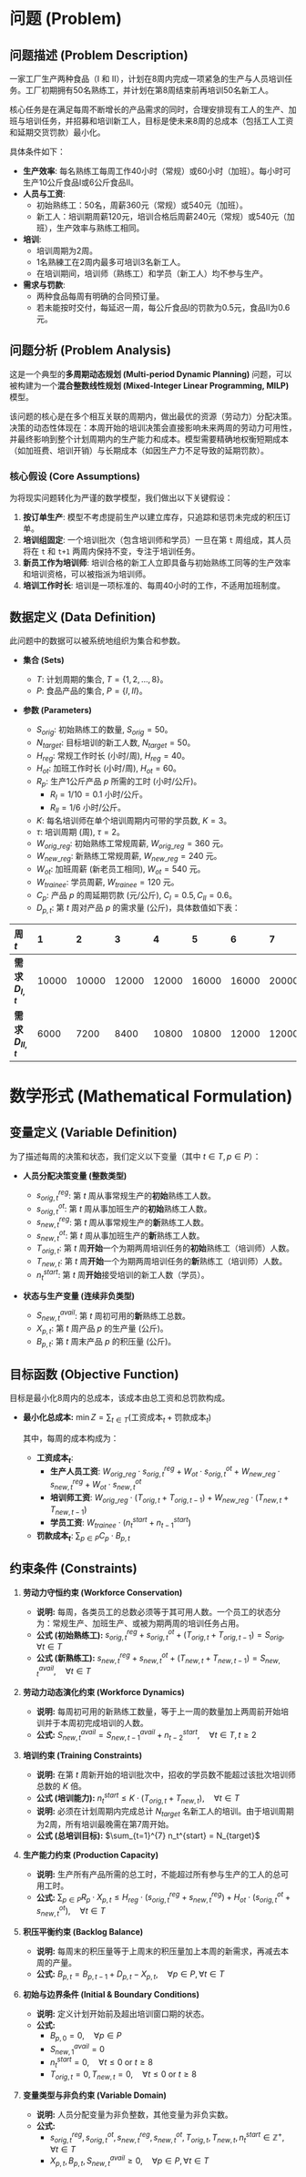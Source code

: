 # 问题 (Problem)

## 问题描述 (Problem Description)
一家工厂生产两种食品（I 和 II），计划在8周内完成一项紧急的生产与人员培训任务。工厂初期拥有50名熟练工，并计划在第8周结束前再培训50名新工人。

核心任务是在满足每周不断增长的产品需求的同时，合理安排现有工人的生产、加班与培训任务，并招募和培训新工人，目标是使未来8周的总成本（包括工人工资和延期交货罚款）最小化。

具体条件如下：
*   **生产效率**: 每名熟练工每周工作40小时（常规）或60小时（加班）。每小时可生产10公斤食品I或6公斤食品II。
*   **人员与工资**:
    *   初始熟练工：50名，周薪360元（常规）或540元（加班）。
    *   新工人：培训期周薪120元，培训合格后周薪240元（常规）或540元（加班），生产效率与熟练工相同。
*   **培训**:
    *   培训周期为2周。
    *   1名熟練工在2周内最多可培训3名新工人。
    *   在培训期间，培训师（熟练工）和学员（新工人）均不参与生产。
*   **需求与罚款**:
    *   两种食品每周有明确的合同预订量。
    *   若未能按时交付，每延迟一周，每公斤食品I的罚款为0.5元，食品II为0.6元。

## 问题分析 (Problem Analysis)
这是一个典型的**多周期动态规划 (Multi-period Dynamic Planning)** 问题，可以被构建为一个**混合整数线性规划 (Mixed-Integer Linear Programming, MILP)** 模型。

该问题的核心是在多个相互关联的周期内，做出最优的资源（劳动力）分配决策。决策的动态性体现在：本周开始的培训决策会直接影响未来两周的劳动力可用性，并最终影响到整个计划周期内的生产能力和成本。模型需要精确地权衡短期成本（如加班费、培训开销）与长期成本（如因生产力不足导致的延期罚款）。

### 核心假设 (Core Assumptions)
为将现实问题转化为严谨的数学模型，我们做出以下关键假设：
1.  **按订单生产**: 模型不考虑提前生产以建立库存，只追踪和惩罚未完成的积压订单。
2.  **培训组固定**: 一个培训批次（包含培训师和学员）一旦在第 `t` 周组成，其人员将在 `t` 和 `t+1` 两周内保持不变，专注于培训任务。
3.  **新员工作为培训师**: 培训合格的新工人立即具备与初始熟练工同等的生产效率和培训资格，可以被指派为培训师。
4.  **培训工作时长**: 培训是一项标准的、每周40小时的工作，不适用加班制度。

## 数据定义 (Data Definition)
此问题中的数据可以被系统地组织为集合和参数。

*   **集合 (Sets)**
    *   $T$: 计划周期的集合, $T = \{1, 2, \dots, 8\}$。
    *   $P$: 食品产品的集合, $P = \{I, II\}$。

*   **参数 (Parameters)**
    *   $S_{orig}$: 初始熟练工的数量, $S_{orig} = 50$。
    *   $N_{target}$: 目标培训的新工人数, $N_{target} = 50$。
    *   $H_{reg}$: 常规工作时长 (小时/周), $H_{reg} = 40$。
    *   $H_{ot}$: 加班工作时长 (小时/周), $H_{ot} = 60$。
    *   $R_p$: 生产1公斤产品 $p$ 所需的工时 (小时/公斤)。
        *   $R_I = 1/10 = 0.1$ 小时/公斤。
        *   $R_{II} = 1/6$ 小时/公斤。
    *   $K$: 每名培训师在单个培训周期内可带的学员数, $K = 3$。
    *   $\tau$: 培训周期 (周), $\tau = 2$。
    *   $W_{orig\_reg}$: 初始熟练工常规周薪, $W_{orig\_reg} = 360$ 元。
    *   $W_{new\_reg}$: 新熟练工常规周薪, $W_{new\_reg} = 240$ 元。
    *   $W_{ot}$: 加班周薪 (新老员工相同), $W_{ot} = 540$ 元。
    *   $W_{trainee}$: 学员周薪, $W_{trainee} = 120$ 元。
    *   $C_p$: 产品 $p$ 的周延期罚款 (元/公斤), $C_I = 0.5, C_{II} = 0.6$。
    *   $D_{p,t}$: 第 $t$ 周对产品 $p$ 的需求量 (公斤)，具体数值如下表：

| 周 $t$ | 1 | 2 | 3 | 4 | 5 | 6 | 7 | 8 |
| :--- | :--- | :--- | :--- | :--- | :--- | :--- | :--- | :--- |
| **需求 $D_{I,t}$** | 10000 | 10000 | 12000 | 12000 | 16000 | 16000 | 20000 | 20000 |
| **需求 $D_{II,t}$** | 6000 | 7200 | 8400 | 10800 | 10800 | 12000 | 12000 | 12000 |

# 数学形式 (Mathematical Formulation)

## 变量定义 (Variable Definition)
为了描述每周的决策和状态，我们定义以下变量（其中 $t \in T, p \in P$）：

*   **人员分配决策变量 (整数类型)**
    *   $s_{orig,t}^{reg}$: 第 $t$ 周从事常规生产的**初始**熟练工人数。
    *   $s_{orig,t}^{ot}$: 第 $t$ 周从事加班生产的**初始**熟练工人数。
    *   $s_{new,t}^{reg}$: 第 $t$ 周从事常规生产的**新**熟练工人数。
    *   $s_{new,t}^{ot}$: 第 $t$ 周从事加班生产的**新**熟练工人数。
    *   $T_{orig,t}$: 第 $t$ 周**开始**一个为期两周培训任务的**初始**熟练工（培训师）人数。
    *   $T_{new,t}$: 第 $t$ 周**开始**一个为期两周培训任务的**新**熟练工（培训师）人数。
    *   $n_t^{start}$: 第 $t$ 周**开始**接受培训的新工人数（学员）。

*   **状态与生产变量 (连续非负类型)**
    *   $S_{new,t}^{avail}$: 第 $t$ 周初可用的**新**熟练工总数。
    *   $X_{p,t}$: 第 $t$ 周产品 $p$ 的生产量 (公斤)。
    *   $B_{p,t}$: 第 $t$ 周末产品 $p$ 的积压量 (公斤)。

## 目标函数 (Objective Function)
目标是最小化8周内的总成本，该成本由总工资和总罚款构成。

*   **最小化总成本:**
    $\min Z = \sum_{t \in T} \left( \text{工资成本}_t + \text{罚款成本}_t \right)$

    其中，每周的成本构成为：
    *   **工资成本$_t$**:
        *   **生产人员工资**: $W_{orig\_reg} \cdot s_{orig,t}^{reg} + W_{ot} \cdot s_{orig,t}^{ot} + W_{new\_reg} \cdot s_{new,t}^{reg} + W_{ot} \cdot s_{new,t}^{ot}$
        *   **培训师工资**: $W_{orig\_reg} \cdot (T_{orig,t} + T_{orig,t-1}) + W_{new\_reg} \cdot (T_{new,t} + T_{new,t-1})$
        *   **学员工资**: $W_{trainee} \cdot (n_t^{start} + n_{t-1}^{start})$
    *   **罚款成本$_t$**: $\sum_{p \in P} C_p \cdot B_{p,t}$

## 约束条件 (Constraints)

1.  **劳动力守恒约束 (Workforce Conservation)**
    *   **说明:** 每周，各类员工的总数必须等于其可用人数。一个员工的状态分为：常规生产、加班生产、或被为期两周的培训任务占用。
    *   **公式 (初始熟练工):** $s_{orig,t}^{reg} + s_{orig,t}^{ot} + (T_{orig,t} + T_{orig,t-1}) = S_{orig}, \quad \forall t \in T$
    *   **公式 (新熟练工):** $s_{new,t}^{reg} + s_{new,t}^{ot} + (T_{new,t} + T_{new,t-1}) = S_{new,t}^{avail}, \quad \forall t \in T$

2.  **劳动力动态演化约束 (Workforce Dynamics)**
    *   **说明:** 每周初可用的新熟练工数量，等于上一周的数量加上两周前开始培训并于本周初完成培训的人数。
    *   **公式:** $S_{new,t}^{avail} = S_{new,t-1}^{avail} + n_{t-2}^{start}, \quad \forall t \in T, t \ge 2$

3.  **培训约束 (Training Constraints)**
    *   **说明:** 在第 $t$ 周新开始的培训批次中，招收的学员数不能超过该批次培训师总数的 $K$ 倍。
    *   **公式 (培训能力):** $n_t^{start} \le K \cdot (T_{orig,t} + T_{new,t}), \quad \forall t \in T$
    *   **说明:** 必须在计划周期内完成总计 $N_{target}$ 名新工人的培训。由于培训周期为2周，所有培训最晚需在第7周开始。
    *   **公式 (总培训目标):** $\sum_{t=1}^{7} n_t^{start} = N_{target}$

4.  **生产能力约束 (Production Capacity)**
    *   **说明:** 生产所有产品所需的总工时，不能超过所有参与生产的工人的总可用工时。
    *   **公式:** $\sum_{p \in P} R_p \cdot X_{p,t} \le H_{reg} \cdot (s_{orig,t}^{reg} + s_{new,t}^{reg}) + H_{ot} \cdot (s_{orig,t}^{ot} + s_{new,t}^{ot}), \quad \forall t \in T$

5.  **积压平衡约束 (Backlog Balance)**
    *   **说明:** 每周末的积压量等于上周末的积压量加上本周的新需求，再减去本周的产量。
    *   **公式:** $B_{p,t} = B_{p,t-1} + D_{p,t} - X_{p,t}, \quad \forall p \in P, \forall t \in T$

6.  **初始与边界条件 (Initial & Boundary Conditions)**
    *   **说明:** 定义计划开始前及超出培训窗口期的状态。
    *   **公式:**
        *   $B_{p,0} = 0, \quad \forall p \in P$
        *   $S_{new,1}^{avail} = 0$
        *   $n_t^{start} = 0, \quad \forall t \le 0 \text{ or } t \ge 8$
        *   $T_{orig,t} = 0, T_{new,t} = 0, \quad \forall t \le 0 \text{ or } t \ge 8$

7.  **变量类型与非负约束 (Variable Domain)**
    *   **说明:** 人员分配变量为非负整数，其他变量为非负实数。
    *   **公式:**
        *   $s_{orig,t}^{reg}, s_{orig,t}^{ot}, s_{new,t}^{reg}, s_{new,t}^{ot}, T_{orig,t}, T_{new,t}, n_t^{start} \in \mathbb{Z}^+, \quad \forall t \in T$
        *   $X_{p,t}, B_{p,t}, S_{new,t}^{avail} \ge 0, \quad \forall p \in P, \forall t \in T$